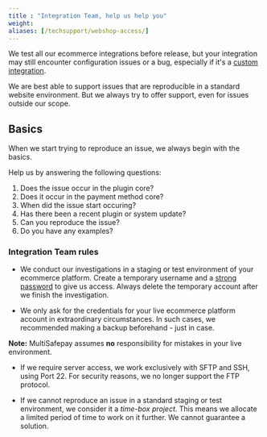 ```yaml
---
title : "Integration Team, help us help you"
weight:
aliases: [/techsupport/webshop-access/]
---
```


We test all our ecommerce integrations before release, but your integration may still encounter configuration issues or a bug, especially if it's a [custom integration](/glossaries/multisafepay-glossary/#custom-integration).

We are best able to support issues that are reproducible in a standard website environment. But we always try to offer support, even for issues outside our scope.

## Basics 
When we start trying to reproduce an issue, we always begin with the basics. 

Help us by answering the following questions:

1. Does the issue occur in the plugin core?
2. Does it occur in the payment method core?
3. When did the issue start occuring?
4. Has there been a recent plugin or system update?
5. Can you reproduce the issue?
6. Do you have any examples?

### Integration Team rules

* We conduct our investigations in a staging or test environment of your ecommerce platform. Create a temporary username and a [strong password](https://www.lastpass.com/nl/password-generator) to give us access. Always delete the temporary account after we finish the investigation.

* We only ask for the credentials for your live ecommerce platform account in extraordinary circumstances. In such cases, we recommended making a backup beforehand - just in case.

**Note:** MultiSafepay assumes **no** responsibility for mistakes in your live environment.

- If we require server access, we work exclusively with SFTP and SSH, using Port 22. For security reasons, we no longer support the FTP protocol.

- If we cannot reproduce an issue in a standard staging or test environment, we consider it a _time-box project_. This means we allocate a limited period of time to work on it further. We cannot guarantee a solution.
